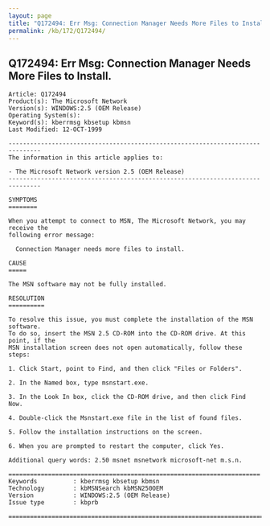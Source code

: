 ```yaml
---
layout: page
title: "Q172494: Err Msg: Connection Manager Needs More Files to Install."
permalink: /kb/172/Q172494/
---
```


## Q172494: Err Msg: Connection Manager Needs More Files to Install.

	Article: Q172494
	Product(s): The Microsoft Network
	Version(s): WINDOWS:2.5 (OEM Release)
	Operating System(s): 
	Keyword(s): kberrmsg kbsetup kbmsn
	Last Modified: 12-OCT-1999
	
	-------------------------------------------------------------------------------
	The information in this article applies to:
	
	- The Microsoft Network version 2.5 (OEM Release) 
	-------------------------------------------------------------------------------
	
	SYMPTOMS
	========
	
	When you attempt to connect to MSN, The Microsoft Network, you may receive the
	following error message:
	
	  Connection Manager needs more files to install.
	
	CAUSE
	=====
	
	The MSN software may not be fully installed.
	
	RESOLUTION
	==========
	
	To resolve this issue, you must complete the installation of the MSN software.
	To do so, insert the MSN 2.5 CD-ROM into the CD-ROM drive. At this point, if the
	MSN installation screen does not open automatically, follow these steps:
	
	1. Click Start, point to Find, and then click "Files or Folders".
	
	2. In the Named box, type msnstart.exe.
	
	3. In the Look In box, click the CD-ROM drive, and then click Find Now.
	
	4. Double-click the Msnstart.exe file in the list of found files.
	
	5. Follow the installation instructions on the screen.
	
	6. When you are prompted to restart the computer, click Yes.
	
	Additional query words: 2.50 msnet msnetwork microsoft-net m.s.n.
	
	======================================================================
	Keywords          : kberrmsg kbsetup kbmsn 
	Technology        : kbMSNSearch kbMSN250OEM
	Version           : WINDOWS:2.5 (OEM Release)
	Issue type        : kbprb
	
	=============================================================================
	
